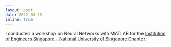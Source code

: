 ```yaml
---
layout: post
date: 2022-03-20
inline: true
---
```


I conducted a workshop on Neural Networks with MATLAB for the [Institution of Engineers Singapore - National University of Singapore Chapter](https://www.facebook.com/iesnus/).